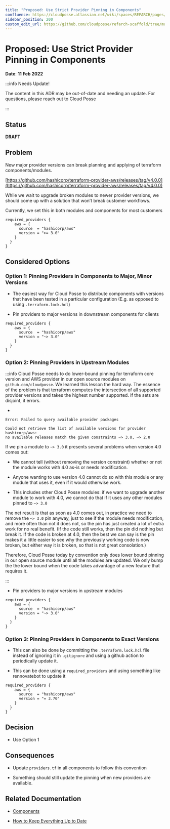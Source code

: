 ```yaml
---
title: "Proposed: Use Strict Provider Pinning in Components"
confluence: https://cloudposse.atlassian.net/wiki/spaces/REFARCH/pages/1260617729/Proposed%3A+Use+Strict+Provider+Pinning+in+Components
sidebar_position: 200
custom_edit_url: https://github.com/cloudposse/refarch-scaffold/tree/main/docs/docs/reference/adrs/proposed-use-strict-provider-pinning-in-components.md
---
```


# Proposed: Use Strict Provider Pinning in Components
**Date**: **11 Feb 2022**

:::info Needs Update!

The content in this ADR may be out-of-date and needing an update. For questions, please reach out to Cloud Posse

:::

## Status
**DRAFT**

## Problem
New major provider versions can break planning and applying of terraform components/modules.

[https://github.com/hashicorp/terraform-provider-aws/releases/tag/v4.0.0](https://github.com/hashicorp/terraform-provider-aws/releases/tag/v4.0.0)

While we wait to upgrade broken modules to newer provider versions, we should come up with a solution that won’t break customer workflows.

Currently, we set this in both modules and components for most customers

```
required_providers {
    aws = {
      source  = "hashicorp/aws"
      version = ">= 3.0"
    }
  }
}
```

## Considered Options

### Option 1: Pinning Providers in Components to Major, Minor Versions

- The easiest way for Cloud Posse to distribute components with versions that have been tested in a particular configuration (E.g. as opposed to using `.terraform.lock.hcl`)

- Pin providers to major versions in downstream components for clients

```
required_providers {
    aws = {
      source  = "hashicorp/aws"
      version = "~> 3.0"
    }
  }
}
```

### Option 2: Pinning Providers in Upstream Modules

:::info
Cloud Posse needs to do lower-bound pinning for terraform core version and AWS provider in our open source modules on `github.com/cloudposse`. We learned this lesson the hard way. The essence of the problem is that terraform computes the intersection of all supported provider versions and takes the highest number supported. If the sets are disjoint, it errors.

-
```
Error: Failed to query available provider packages

Could not retrieve the list of available versions for provider hashicorp/aws:
no available releases match the given constraints ~> 3.0, ~> 2.0
```

If we pin a module to `~> 3.0` it presents several problems when version 4.0 comes out:

- We cannot tell (without removing the version constraint) whether or not the module works with 4.0 as-is or needs modification.

- Anyone wanting to use version 4.0 cannot do so with this module or any module that uses it, even if it would otherwise work.

- This includes other Cloud Posse modules: if we want to upgrade another module to work with 4.0, we cannot do that if it uses any other modules pinned to `~> 3.0`

The net result is that as soon as 4.0 comes out, in practice we need to remove the `~> 3.0` pin anyway, just to see if the module needs modification, and more often than not it does not, so the pin has just created a lot of extra work for no real benefit. (If the code still works, then the pin did nothing but break it. If the code is broken at 4.0, then the best we can say is the pin makes it a little easier to see why the previously working code is now broken, but either way it is broken, so that is not great consolation.)

Therefore, Cloud Posse today by convention only does lower bound pinning in our open source module until all the modules are updated. We only bump the the lower bound when the code takes advantage of a new feature that requires it.

:::

- Pin providers to major versions in upstream modules

```
required_providers {
    aws = {
      source  = "hashicorp/aws"
      version = "~> 3.0"
    }
  }
}
```

### Option 3: Pinning Providers in Components to Exact Versions

- This can also be done by committing the `.terraform.lock.hcl` file instead of ignoring it in `.gitignore` and using a github action to periodically update it.

- This can be done using a `required_providers` and using something like rennovatebot to update it

```
required_providers {
    aws = {
      source  = "hashicorp/aws"
      version = "= 3.70"
    }
  }
}
```

## Decision

- Use Option 1

## Consequences

- Update `providers.tf` in all components to follow this convention

- Something should still update the pinning when new providers are available.

## Related Documentation

- [Components](/components)

- [How to Keep Everything Up to Date](/reference-architecture/how-to-guides/upgrades/how-to-keep-everything-up-to-date)


